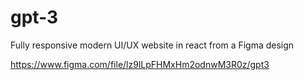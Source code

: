 # gpt-3
Fully responsive modern UI/UX website in react from a Figma design



https://www.figma.com/file/lz9lLpFHMxHm2odnwM3R0z/gpt3
